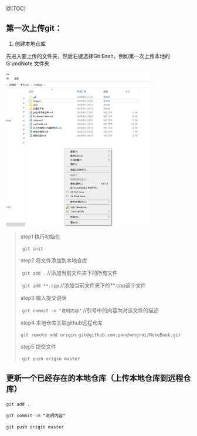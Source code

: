 @[TOC]


## 第一次上传git：

1. 创建本地仓库

先进入要上传的文件夹，然后右键选择Git Bash，例如第一次上传本地的 G:\mdNote 文件夹

<img src="images/git上传本地仓库/image-20200903215041329.png" alt="image-20200903215041329" style="zoom:50%;" />

> step1	执行初始化
>
> ​		`git init`
>
> step2	将文件添加到本地仓库
>
> ​		`git add .`				//添加当前文件夹下的所有文件
>
> ​		`git add **.cpp`		//添加当前文件夹下的**.cpp这个文件	
>
> step3	输入提交说明
>
> ​		`git commit -m "说明内容"`          //引号中的内容为对该文件的描述
>
> step4	本地仓库关联github远程仓库
>
> ​		`git remote add origin git@github.com:panchengrui/NoteBook.git`
>
> step5	提交文件
>
> ​		`git push origin master`





## 更新一个已经存在的本地仓库（上传本地仓库到远程仓库）

`git add .`

`git commit -m "说明内容"`

`git push origin master`


